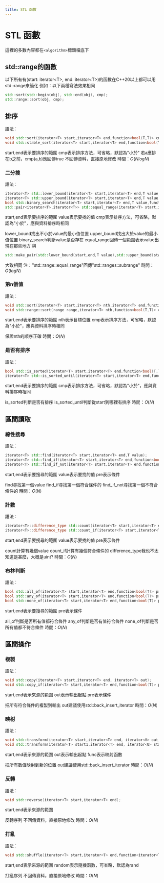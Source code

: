 ```yaml
---
title: STL 函數
---
```

# STL 函數
這裡的多數內容都在```<algorithm>```標頭檔底下
## std::range的函數
以下所有有(start: iterator\<T\>, end: iterator\<T\>)的函數在C++20以上都可以用std::range來簡化
例如：以下兩種寫法效果相同
```cpp
std::sort(std::begin(obj), std::end(obj), cmp);
std::range::sort(obj, cmp);
```
## 排序
語法：
```cpp
void std::sort(iterator<T> start,iterator<T> end,function<bool(T,T)> cmp);
void std::stable_sort(iterator<T> start,iterator<T> end,function<bool(T,T)> cmp);
```
start,end表示要排序的範圍
cmp表示排序方法，可省略，默認為"小於"
若a應排在b之前，cmp(a,b)應回傳true
不回傳資料，直接原地修改
時間：$O(NlogN)$
### 二分搜
語法：
```cpp
iterator<T> std::lower_bound(iterator<T> start,iterator<T> end,T value,function<bool(T,T)> cmp);
iterator<T> std::upper_bound(iterator<T> start,iterator<T> end,T value,function<bool(T,T)> cmp);
bool std::binary_search(iterator<T> start,iterator<T> end,T value,function<bool(T,T)> cmp);
std::pair<iterator<T>,iterator<T>> std::equal_range(iterator<T> start,iterator<T> end,T value,function<bool(T,T)> cmp);
```
start,end表示要排序的範圍
value表示要找的值
cmp表示排序方法，可省略，默認為"小於"，應與資料排序時相同

lower_bound找出不小於value的最小值位置
upper_bound找出大於value的最小值位置
binary_search判斷value是否存在
equal_range回傳一個範圍表示value出現在那些地方
與
```cpp
std::make_pair(std::lower_bound(start,end,T value),std::upper_bound(start,end,T value));
```
大致相同
注："std::range::equal_range"回傳"std::ranges::subrange"
時間：$O(logN)$
### 第n個值
語法：
```cpp
void std::sort(iterator<T> start,iterator<T> nth,iterator<T> end,function<bool(T,T)> cmp);
void std::range::sort(range range,iterator<T> nth,function<bool(T,T)> cmp);
```
start,end表示要排序的範圍
nth表示目標位置
cmp表示排序方法，可省略，默認為"小於"，應與資料排序時相同

保證nth的順序正確
時間：$O(N)$
### 是否有排序
語法：
```cpp
bool std::is_sorted(iterator<T> start,iterator<T> end,function<bool(T,T)> cmp);
iterator<T> std::is_sorted_until(iterator<T> start,iterator<T> end,function<bool(T,T)> cmp);
```
start,end表示要排序的範圍
cmp表示排序方法，可省略，默認為"小於"，應與資料排序時相同

is_sorted判斷是否有排序
is_sorted_until判斷從start到哪裡有排序
時間：$O(N)$

## 區間讀取
### 線性搜尋
語法：
```cpp
iterator<T> std::find(iterator<T> start,iterator<T> end,T value);
iterator<T> std::find_if(iterator<T> start,iterator<T> end,function<bool(T)> pre);
iterator<T> std::find_if_not(iterator<T> start,iterator<T> end,function<bool(T)> pre);
```
start,end表示要搜尋的範圍
value表示要找的值
pre表示條件

find尋找第一個value
find_if尋找第一個符合條件的
find_if_not尋找第一個不符合條件的
時間：$O(N)$
### 計數
語法：
```cpp
iterator<T>::difference_type std::count(iterator<T> start,iterator<T> end,T value);
iterator<T>::difference_type std::count_if(iterator<T> start,iterator<T> end,function<bool(T)> pre);
```
start,end表示要搜尋的範圍
value表示要找的值
pre表示條件

count計算有幾個value
count_if計算有幾個符合條件的
difference_type我也不太知道是甚麼，大概是uint?
時間：$O(N)$
### 布林判斷
語法：
```cpp
bool std::all_of(iterator<T> start,iterator<T> end,function<bool(T)> pre);
bool std::any_of(iterator<T> start,iterator<T> end,function<bool(T)> pre);
bool std::none_of(iterator<T> start,iterator<T> end,function<bool(T)> pre);
```
start,end表示要搜尋的範圍
pre表示條件

all_of判斷是否所有值都符合條件
any_of判斷是否有值符合條件
none_of判斷是否所有值都不符合條件
時間：$O(N)$
## 區間操作
### 複製
語法：
```cpp
void std::copy(iterator<T> start,iterator<T> end, iterator<T> out);
void std::copy_if(iterator<T> start,iterator<T> end,function<bool(T)> pre);
```
start,end表示來源的範圍
out表示輸出起點
pre表示條件

把所有符合條件的複製到輸出
out建議使用std::back_insert_iterator
時間：$O(N)$
### 映射
語法：
```cpp
void std::transform(iterator<T> start,iterator<T> end, iterator<V> out, function<V(T)> func);
void std::transform(iterator<T> start1,iterator<T> end, iterator<U> start2, iterator<V> out, function<V(T,U)> func);
```
start,end表示來源的範圍
out表示輸出起點
func表示映射函數

把所有數值映射到新的位置
out建議使用std::back_insert_iterator
時間：$O(N)$
### 反轉
語法：
```cpp
void std::reverse(iterator<T> start,iterator<T> end);
```
start,end表示來源的範圍

反轉序列
不回傳資料，直接原地修改
時間：$O(N)$
### 打亂
語法：
```cpp
void std::shuffle(iterator<T> start,iterator<T> end,function<iterator<T>::difference_type()> random);
```
start,end表示來源的範圍
random表示隨機函數，可省略，默認為rand

打亂序列
不回傳資料，直接原地修改
時間：$O(N)$
